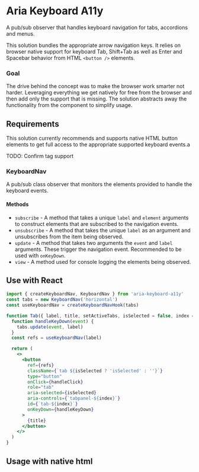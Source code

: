 # Aria Keyboard A11y

A pub/sub observer that handles keyboard navigation for tabs, accordions and
menus.

This solution bundles the appropriate arrow navigation keys. It relies on
browser native support for keyboard Tab, Shift+Tab as well as Enter and Spacebar
behavior from HTML `<button />` elements.

### Goal

The drive behind the concept was to make the browser work smarter not harder.
Leveraging everything we get natively for free from the browser and then add
only the support that is missing. The solution abstracts away the functionality
from the component to simplify usage.

## Requirements

This solution currently recommends and supports native HTML button elements to
get full access to the appropriate supported keyboard events.a

TODO: Confirm <a/> tag support

### KeyboardNav

A pub/sub class observer that monitors the elements provided to handle the
keyboard events.

#### Methods

- `subscribe` - A method that takes a unique `label` and `element` arguments to
  construct elements that are subscribed to the navigation events.
- `unsubscribe` - A method that takes the unique `label` as an argument and
  unsubscribes from the item being observed.
- `update` - A method that takes two arguments the `event` and `label`
  arguments. These trigger the navigation event. Recommended to be used with
  `onKeyDown`.
- `view` - A method used for console logging the elements being observed.

## Use with React

```jsx
import { createKeyboardNav, KeyboardNav } from 'aria-keyboard-a11y'
const tabs = new KeyboardNav('horizontal')
const useKeyboardNav = createKeyboardNavHook(tabs)

function Tab({ label, title, setActiveTabs, isSelected = false, index = 0 }) {
  function handleKeyDown(event) {
    tabs.update(event, label)
  }
  const refs = useKeyboardNav(label)

  return (
    <>
      <button
        ref={refs}
        className={`tab ${isSelected ? 'isSelected' : ''}`}
        type="button"
        onClick={handleClick}
        role="tab"
        aria-selected={isSelected}
        aria-controls={`tabpanel-${index}`}
        id={`tab-${index}`}
        onKeyDown={handleKeyDown}
      >
        {title}
      </button>
    </>
  )
}
```

## Usage with native html
